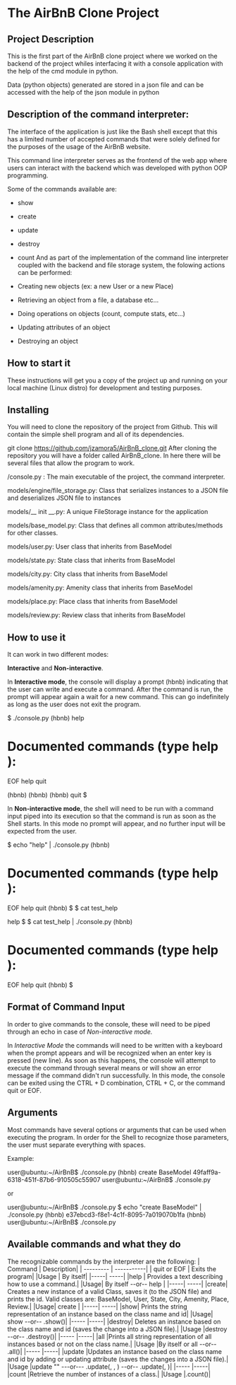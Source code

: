 # The AirBnB Clone Project

## Project Description
This is the first part of the AirBnB clone project where we worked on the backend of the project whiles interfacing it with a console application with the help of the cmd module in python.

Data (python objects) generated are stored in a json file and can be accessed with the help of the json module in python

## Description of the command interpreter:
The interface of the application is just like the Bash shell except that this has a limited number of accepted commands that were solely defined for the purposes of the usage of the AirBnB website.

This command line interpreter serves as the frontend of the web app where users can interact with the backend which was developed with python OOP programming.

Some of the commands available are:

 - show
 - create
 - update
 - destroy
 - count
And as part of the implementation of the command line interpreter coupled with the backend and file storage system, the folowing actions can be performed:

 - Creating new objects (ex: a new User or a new Place)
 - Retrieving an object from a file, a database etc…
 - Doing operations on objects (count, compute stats, etc…)
 - Updating attributes of an object
 - Destroying an object

## How to start it
These instructions will get you a copy of the project up and running on your local machine (Linux distro) for development and testing purposes.

## Installing
You will need to clone the repository of the project from Github. This will contain the simple shell program and all of its dependencies.

git clone https://github.com/jzamora5/AirBnB_clone.git
After cloning the repository you will have a folder called AirBnB_clone. In here there will be several files that allow the program to work.

  /console.py : The main executable of the project, the command interpreter.

  models/engine/file_storage.py: Class that serializes instances to a JSON file and deserializes JSON file to instances

  models/__ init __.py: A unique FileStorage instance for the application

  models/base_model.py: Class that defines all common attributes/methods for other classes.

  models/user.py: User class that inherits from BaseModel

  models/state.py: State class that inherits from BaseModel

  models/city.py: City class that inherits from BaseModel

  models/amenity.py: Amenity class that inherits from BaseModel

  models/place.py: Place class that inherits from BaseModel

  models/review.py: Review class that inherits from BaseModel

## How to use it
It can work in two different modes:

**Interactive** and **Non-interactive**.

In **Interactive mode**, the console will display a prompt (hbnb) indicating that the user can write and execute a command. After the command is run, the prompt will appear again a wait for a new command. This can go indefinitely as long as the user does not exit the program.

  $ ./console.py
  (hbnb) help

  Documented commands (type help <topic>):
  ========================================
  EOF  help  quit

  (hbnb)
  (hbnb)
  (hbnb) quit
  $

In **Non-interactive mode**, the shell will need to be run with a command input piped into its execution so that the command is run as soon as the Shell starts. In this mode no prompt will appear, and no further input will be expected from the user.

  $ echo "help" | ./console.py
  (hbnb)

  Documented commands (type help <topic>):
  ========================================
  EOF  help  quit
  (hbnb)
  $
  $ cat test_help

  help
  $
  $ cat test_help | ./console.py
  (hbnb)

  Documented commands (type help <topic>):
  ========================================
  EOF  help  quit
  (hbnb)
  $

## Format of Command Input
In order to give commands to the console, these will need to be piped through an echo in case of *Non-interactive mode.*

In *Interactive Mode* the commands will need to be written with a keyboard when the prompt appears and will be recognized when an enter key is pressed (new line). As soon as this happens, the console will attempt to execute the command through several means or will show an error message if the command didn't run successfully. In this mode, the console can be exited using the CTRL + D combination, CTRL + C, or the command quit or EOF.

## Arguments
Most commands have several options or arguments that can be used when executing the program. In order for the Shell to recognize those parameters, the user must separate everything with spaces.

Example:


  user@ubuntu:~/AirBnB$ ./console.py
  (hbnb) create BaseModel
  49faff9a-6318-451f-87b6-910505c55907
  user@ubuntu:~/AirBnB$ ./console.py

or

  user@ubuntu:~/AirBnB$ ./console.py $ echo "create BaseModel" | ./console.py
  (hbnb)
  e37ebcd3-f8e1-4c1f-8095-7a019070b1fa
  (hbnb)
  user@ubuntu:~/AirBnB$ ./console.py

## Available commands and what they do
The recognizable commands by the interpreter are the following:
| Command     | Description|
| ---------   | -----------|
| quit or EOF | Exits the program|
|Usage	| By itself|
|-----|	-----|
|help |	Provides a text describing how to use a command.|
|Usage|  By itself --or-- help <command>|
|-----|	-----|
|create| Creates a new instance of a valid Class, saves it (to the JSON file) and prints the id. Valid classes are: BaseModel, User, State, City, Amenity, Place, Review.|
|Usage|	create <class name>|
|-----|	-----|
|show|	Prints the string representation of an instance based on the class name and id|
|Usage|	show <class name> <id> --or-- <class name>.show(<id>)|
|-----	|-----|
|destroy|	Deletes an instance based on the class name and id (saves the change into a JSON file).|
|Usage	|destroy <class name> <id> --or-- .destroy()|
|-----	|-----|
|all	|Prints all string representation of all instances based or not on the class name.|
|Usage	|By itself or all <class name> --or-- <class name>.all()|
|-----	|-----|
|update	|Updates an instance based on the class name and id by adding or updating attribute (saves the changes into a JSON file).|
|Usage	|update <class name> <id> <attribute name> "<attribute value>" ---or--- <class name>.update(<id>, <attribute name>, <attribute value>) --or-- <class name>.update(<id>, <dictionary representation>)|
|-----	|-----|
|count	|Retrieve the number of instances of a class.|
|Usage	|<class name>.count()|
